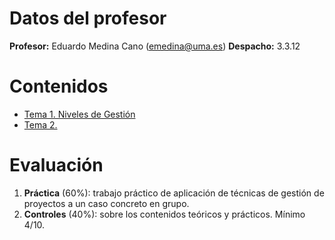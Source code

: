 # Datos del profesor
**Profesor:** Eduardo Medina Cano (emedina@uma.es)
**Despacho:** 3.3.12
# Contenidos
- [Tema 1. Niveles de Gestión](/Gestión/01.%20Niveles%20de%20Gestión)
- [Tema 2.](02.%20¿Qué%20es%20un%20proyecto?.md) 
# Evaluación
1. **Práctica** (60%): trabajo práctico de aplicación de técnicas de gestión de proyectos a un caso concreto en grupo.
2. **Controles** (40%): sobre los contenidos teóricos y prácticos. Mínimo 4/10.
